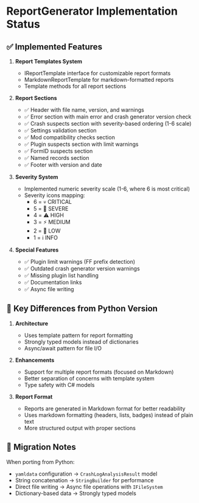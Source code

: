 # ReportGenerator Implementation Status

## ✅ Implemented Features

1. **Report Templates System**
    - IReportTemplate interface for customizable report formats
    - MarkdownReportTemplate for markdown-formatted reports
    - Template methods for all report sections

2. **Report Sections**
    - ✅ Header with file name, version, and warnings
    - ✅ Error section with main error and crash generator version check
    - ✅ Crash suspects section with severity-based ordering (1-6 scale)
    - ✅ Settings validation section
    - ✅ Mod compatibility checks section
    - ✅ Plugin suspects section with limit warnings
    - ✅ FormID suspects section
    - ✅ Named records section
    - ✅ Footer with version and date

3. **Severity System**
    - Implemented numeric severity scale (1-6, where 6 is most critical)
    - Severity icons mapping:
        - 6 = 💀 CRITICAL
        - 5 = 🔴 SEVERE
        - 4 = ⚠️ HIGH
        - 3 = ⚡ MEDIUM
        - 2 = 🔵 LOW
        - 1 = ℹ️ INFO

4. **Special Features**
    - ✅ Plugin limit warnings (FF prefix detection)
    - ✅ Outdated crash generator version warnings
    - ✅ Missing plugin list handling
    - ✅ Documentation links
    - ✅ Async file writing

## 📝 Key Differences from Python Version

1. **Architecture**
    - Uses template pattern for report formatting
    - Strongly typed models instead of dictionaries
    - Async/await pattern for file I/O

2. **Enhancements**
    - Support for multiple report formats (focused on Markdown)
    - Better separation of concerns with template system
    - Type safety with C# models

3. **Report Format**
    - Reports are generated in Markdown format for better readability
    - Uses markdown formatting (headers, lists, badges) instead of plain text
    - More structured output with proper sections

## 🔄 Migration Notes

When porting from Python:

- `yamldata` configuration → `CrashLogAnalysisResult` model
- String concatenation → `StringBuilder` for performance
- Direct file writing → Async file operations with `IFileSystem`
- Dictionary-based data → Strongly typed models
